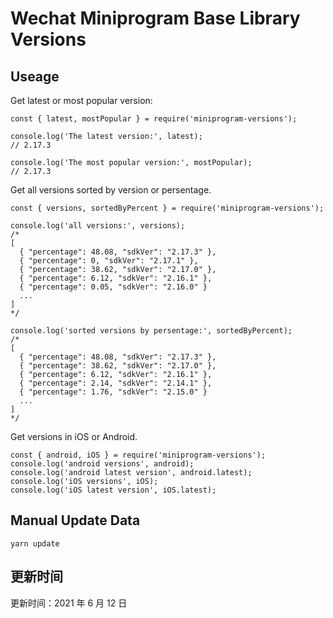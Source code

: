 
# Wechat Miniprogram Base Library Versions

## Useage

Get latest or most popular version:

```;
const { latest, mostPopular } = require('miniprogram-versions');

console.log('The latest version:', latest);
// 2.17.3

console.log('The most popular version:', mostPopular);
// 2.17.3

```

Get all versions sorted by version or persentage.

```
const { versions, sortedByPercent } = require('miniprogram-versions');

console.log('all versions:', versions);
/*
[
  { "percentage": 48.08, "sdkVer": "2.17.3" },
  { "percentage": 0, "sdkVer": "2.17.1" },
  { "percentage": 38.62, "sdkVer": "2.17.0" },
  { "percentage": 6.12, "sdkVer": "2.16.1" },
  { "percentage": 0.05, "sdkVer": "2.16.0" }
  ...
]
*/

console.log('sorted versions by persentage:', sortedByPercent);
/*
[
  { "percentage": 48.08, "sdkVer": "2.17.3" },
  { "percentage": 38.62, "sdkVer": "2.17.0" },
  { "percentage": 6.12, "sdkVer": "2.16.1" },
  { "percentage": 2.14, "sdkVer": "2.14.1" },
  { "percentage": 1.76, "sdkVer": "2.15.0" }
  ...
]
*/
```

Get versions in iOS or Android.

```
const { android, iOS } = require('miniprogram-versions');
console.log('android versions', android);
console.log('android latest version', android.latest);
console.log('iOS versions', iOS);
console.log('iOS latest version', iOS.latest);
```

## Manual Update Data

```
yarn update
```

## 更新时间

更新时间：2021 年 6 月 12 日

